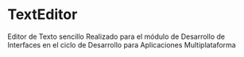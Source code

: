 # TextEditor
Editor de Texto sencillo Realizado para el módulo de Desarrollo de Interfaces en el ciclo de Desarrollo para Aplicaciones Multiplataforma
